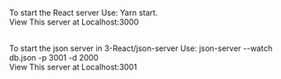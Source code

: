 To start the React server Use: Yarn start. <br />
View This server at Localhost:3000<br /><br />

To start the json server in 3-React/json-server Use: json-server --watch db.json -p 3001 -d 2000<br />
View This server at Localhost:3001<br /><br />
